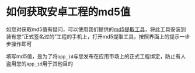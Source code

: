 # 如何获取安卓工程的md5值

如您对获取md5值有疑问，可以使用我们提供的[md5提取工具](/tools/apkSigner.apk)，将此工具安装到装有您“正式签名过的”工程的手机上，打开md5提取工具，按照界面上的提示一步步操作即可

填写md5值，是为了将`app_id`与您发布在应用市场上的正式工程绑定，防止有人盗用您的`app_id`用于其他目的
